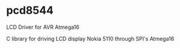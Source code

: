 # pcd8544
LCD Driver for AVR Atmega16

C library for driving LCD display Nokia 5110 through SPI's Atmega16
